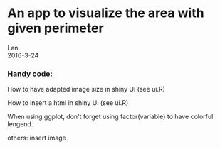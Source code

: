 # An app to visualize the area with given perimeter
Lan  
2016-3-24  
### Handy code:
How to have adapted image size in shiny UI (see ui.R)

How to insert a html in shiny UI (see ui.R)

When using ggplot, don't forget using factor(variable) to have colorful lengend.

others:
insert image
